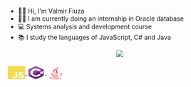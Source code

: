 - 🙋‍♂️  Hi, I'm Valmir Fiuza
- 👨‍💻 I am currently doing an internship in Oracle database
- 💻 Systems analysis and development course
- 📚 I study the languages ​​of JavaScript, C# and Java
<div align="center">
  <a href="https://github.com/ValmirRfiuza">
  <img height="180em" src="https://github-readme-stats.vercel.app/api?username=ValmirRfiuza&show_icons=true&theme=dark&include_all_commits=true&count_private=true"/>
</div>
<div style="display: inline_block"><br>
<img align="center" alt="Rafa-Js" height="30" width="40" src="https://raw.githubusercontent.com/devicons/devicon/master/icons/javascript/javascript-plain.svg">

<img align="center" alt="Rafa-Csharp" height="30" width="40" src="https://raw.githubusercontent.com/devicons/devicon/master/icons/csharp/csharp-original.svg">

<img align="center" alt="Rafa-Java"   height="30" width="40" src="https://raw.githubusercontent.com/devicons/devicon/master/icons/java/java-plain.svg">



